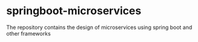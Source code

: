 # springboot-microservices

The repository contains the design of microservices using spring boot and other frameworks
